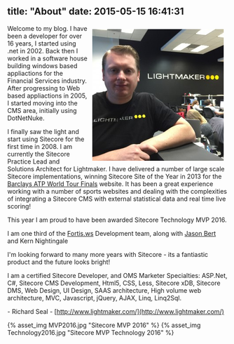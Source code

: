 title: "About"
date: 2015-05-15 16:41:31
---

<img src="index/me.jpg" alt="Richard Seal" style="float:right; margin:10px" />

Welcome to my blog. I have been a developer for over 16 years, I started using .net in 2002. Back then I worked in a software house building windows based appliactions for the Financial Services industry. After progressing to Web based appliactions in 2005, I started moving into the CMS area, initially using DotNetNuke. 

I finally saw the light and start using Sitecore for the first time in 2008. I am currently the Sitecore Practice Lead and Solutions Architect for Lightmaker. I have delivered a number of large scale Sitecore implementations, winning Sitecore Site of the Year in 2013 for the [Barclays ATP World Tour Finals](http://www.barclaysatpworldtourfinals.com) website. It has been a great experience working with a number of sports websites and dealing with the complexities of integrating a Sitecore CMS with external statistical data and real time live scoring!

This year I am proud to have been awarded Sitecore Technology MVP 2016.

I am one third of the [Fortis.ws](http://fortis.ws) Development team, along with [Jason Bert](http://www.jasonbert.com) and Kern Nightingale

I'm looking forward to many more years with Sitecore - its a fantiastic product and the future looks bright! 

I am a certified Sitecore Developer, and OMS Marketer Specialties: ASP.Net, C#, Sitecore CMS Development, Html5, CSS, Less, Sitecore xDB, Sitecore DMS, Web Design, UI Design, SAAS architecture, High volume web architecture, MVC, Javascript, jQuery, AJAX, Linq, Linq2Sql.

\- Richard Seal
\- [http://www.lightmaker.com/](http://www.lightmaker.com/)

{% asset_img MVP2016.jpg "Sitecore MVP 2016" %} {% asset_img Technology2016.jpg "Sitecore MVP Technology 2016" %}